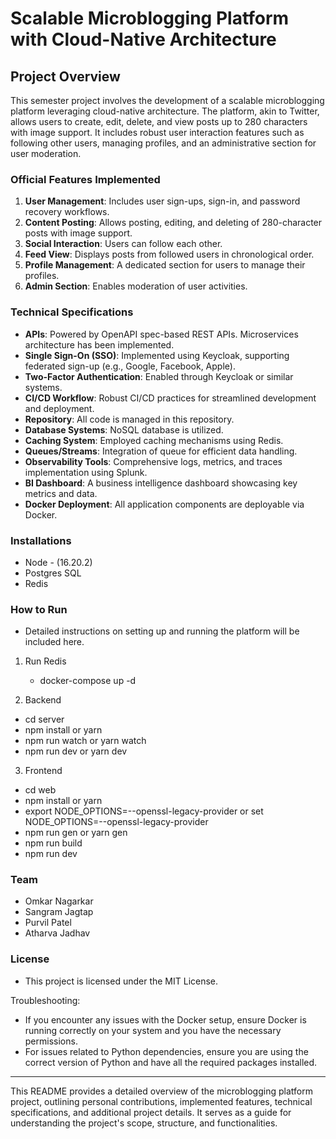 # Scalable Microblogging Platform with Cloud-Native Architecture

## Project Overview

This semester project involves the development of a scalable microblogging platform leveraging cloud-native architecture. The platform, akin to Twitter, allows users to create, edit, delete, and view posts up to 280 characters with image support. It includes robust user interaction features such as following other users, managing profiles, and an administrative section for user moderation.

### Official Features Implemented
1. **User Management**: Includes user sign-ups, sign-in, and password recovery workflows.
2. **Content Posting**: Allows posting, editing, and deleting of 280-character posts with image support.
3. **Social Interaction**: Users can follow each other.
4. **Feed View**: Displays posts from followed users in chronological order.
5. **Profile Management**: A dedicated section for users to manage their profiles.
6. **Admin Section**: Enables moderation of user activities.

### Technical Specifications
- **APIs**: Powered by OpenAPI spec-based REST APIs. Microservices architecture has been implemented.
- **Single Sign-On (SSO)**: Implemented using Keycloak, supporting federated sign-up (e.g., Google, Facebook, Apple).
- **Two-Factor Authentication**: Enabled through Keycloak or similar systems.
- **CI/CD Workflow**: Robust CI/CD practices for streamlined development and deployment.
- **Repository**: All code is managed in this repository.
- **Database Systems**: NoSQL database is utilized.
- **Caching System**: Employed caching mechanisms using Redis.
- **Queues/Streams**: Integration of queue for efficient data handling.
- **Observability Tools**: Comprehensive logs, metrics, and traces implementation using Splunk.
- **BI Dashboard**: A business intelligence dashboard showcasing key metrics and data.
- **Docker Deployment**: All application components are deployable via Docker.


### Installations 
- Node - (16.20.2)
- Postgres SQL
- Redis
  
### How to Run
- Detailed instructions on setting up and running the platform will be included here.

1. Run Redis
   - docker-compose up -d
     
2. Backend

- cd server
- npm install or yarn
- npm run watch or yarn watch
- npm run dev or yarn dev

3. Frontend

- cd web
- npm install or yarn
- export NODE_OPTIONS=--openssl-legacy-provider  or set NODE_OPTIONS=--openssl-legacy-provider
- npm run gen or yarn gen
- npm run build
- npm run dev
  
 
### Team

- Omkar Nagarkar
- Sangram Jagtap
- Purvil Patel
- Atharva Jadhav
  
### License
- This project is licensed under the MIT License.

Troubleshooting:     
- If you encounter any issues with the Docker setup, ensure Docker is running correctly on your system and you have the necessary permissions.     
- For issues related to Python dependencies, ensure you are using the correct version of Python and have all the required packages installed.    

---

This README provides a detailed overview of the microblogging platform project, outlining personal contributions, implemented features, technical specifications, and additional project details. It serves as a guide for understanding the project's scope, structure, and functionalities.
